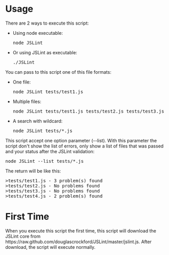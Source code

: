 <h1>Usage</h1>
<p>
	There are 2 ways to execute this script:
	<ul>
		<li>
			Using node executable:
			<pre>node JSLint</pre>
		</li>
		<li>
			Or using JSLint as executable:
			<pre>./JSLint</pre>
		</li>
	</ul>
</p>
<p>
	You can pass to this script one of this file formats:
	<ul>
		<li>
			One file:
			<pre>node JSLint tests/test1.js</pre>
		</li>
		<li>
			Multiple files:
			<pre>node JSLint tests/test1.js tests/test2.js tests/test3.js</pre>
		</li>
		<li>
			A search with wildcard:
			<pre>node JSLint tests/*.js</pre>
		</li>
	</ul>
</p>
<p>
	This script accept one option parameter (--list). With this parameter the script don't show the list of errors, only show a list of files that was passed and your status after the JSLint validation:
	<pre>node JSLint --list tests/*.js</pre>
	The return will be like this:
<pre>
>tests/test1.js - 3 problem(s) found
>tests/test2.js - No problems found
>tests/test3.js - No problems found
>tests/test4.js - 2 problem(s) found</pre>
</p>

<h1>First Time</h1>
<p>
	When you execute this script the first time, this script will download the JSLint core from https://raw.github.com/douglascrockford/JSLint/master/jslint.js.
	After download, the script will execute normally.
<p>